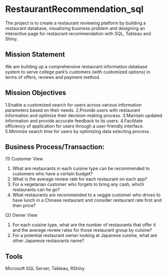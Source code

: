 # RestaurantRecommendation_sql
The project is to create a restaurant reviewing platform by building a restaurant database, visualizing business problem and designing an interactive page for restaurant recommendation with SQL, Tableau and Shiny.

## Mission Statement
We are building up a comprehensive restaurant information database system to serve college park’s customers (with customized options) in terms of offers, reviews and payment method.  

## Mission Objectives
1.Enable a customized search for users across various information parameters based on their needs.
2.Provide users with restaurant information and optimize their decision-making process.
3.Maintain updated information and provide accurate feedback to its users.
4.Facilitate efficiency of application for users through a user-friendly interface.
5.Minimize search time for users by optimizing data selecting process. 

## Business Process/Transaction:
(1) Customer View
1.	What are restaurants in each cuisine type can be recommended to customers who have a certain budget?
2.	What is the average review rate for each restaurant on each app?
3.	For a vegetarian customer who forgets to bring any cash, which restaurants can he go?
4.	What restaurants are recommended to a veggie customer who drives to have lunch in a Chinese restaurant and consider restaurant rate first and then price? 

(2) Owner View
1.	For each cuisine type, what are the number of restaurants that offer it and the average review rates for those restaurant group by cuisine?
2.	For a potential restaurant owner looking at Japanese cuisine, what are other Japanese restaurants name?

## Tools
Microsoft SQL Server, Tableau, RShiny
